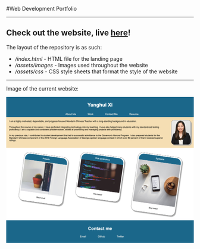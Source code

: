 #Web Development Portfolio

---

## Check out the website, live [here](https://yanghuixi1.github.io/web-dev-portfolio/)!

The layout of the repository is as such:

- _/index.html_ - HTML file for the landing page
- _/assets/images_ - Images used throughout the website
- _/assets/css_ - CSS style sheets that format the style of the website

---

Image of the current website:

![Portfolio Landing Page](/assets/images/portfolio.png)
